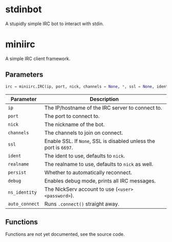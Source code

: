 # stdinbot

A stupidly simple IRC bot to interact with stdin.

# miniirc

A simple IRC client framework.

## Parameters

~~~py
irc = miniirc.IRC(ip, port, nick, channels = None, *, ssl = None, ident = None, realname = None, persist = False, debug = False, ns_identity = None, auto_connect = True)
~~~

| Parameter     | Description                                                |
| ------------- | -------------------------------------------------------- |
| `ip`          | The IP/hostname of the IRC server to connect to.          |
| `port`        | The port to connect to.                                   |
| `nick`        | The nickname of the bot.                                  |
| `channels`    | The channels to join on connect.                          |
| `ssl`         | Enable SSL. If `None`, SSL is disabled unless the port is `6697`. |
| `ident`       | The ident to use, defaults to `nick`.                     |
| `realname`    | The realname to use, defaults to `nick` as well.          |
| `persist`     | Whether to automatically reconnect.                       |
| `debug`       | Enables debug mode, prints all IRC messages.              |
| `ns_identity` | The NickServ account to use (`<user> <password>`).        |
| `auto_connect`| Runs `.connect()` straight away.                          |

## Functions

Functions are not yet documented, see the source code.
